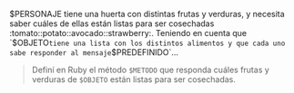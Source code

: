 $PERSONAJE tiene una huerta con distintas frutas y verduras, y necesita saber cuáles de ellas están listas para ser cosechadas :tomato::potato::avocado::strawberry:. Teniendo en cuenta que `$OBJETO` tiene una lista con los distintos alimentos y que cada uno sabe responder al mensaje `$PREDEFINIDO`...

> Definí en Ruby el método `$METODO` que responda cuáles frutas y verduras de `$OBJETO` están listas para ser cosechadas.